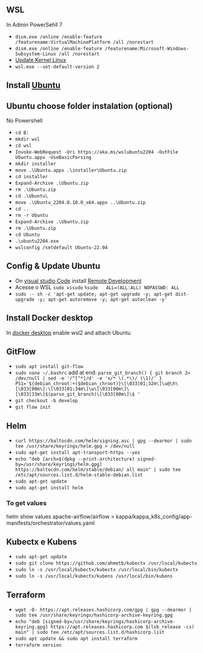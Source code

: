 ## WSL
In Admin PowerSehll 7
- `dism.exe /online /enable-feature /featurename:VirtualMachinePlatform /all /norestart`
- `dism.exe /online /enable-feature /featurename:Microsoft-Windows-Subsystem-Linux /all /norestart`
- [Update Kernel Linux](https://wslstorestorage.blob.core.windows.net/wslblob/wsl_update_x64.msi)
- `wsl.exe --set-default-version 2`

## Install [Ubuntu](https://apps.microsoft.com/store/detail/ubuntu-2204-lts/9PN20MSR04DW?hl=pt-br&gl=BR)

## Ubuntu choose folder instalation (optional)

No Powershell

- `cd B:`
- `mkdir wsl`
- `cd wsl`
- `Invoke-WebRequest -Uri https://aka.ms/wslubuntu2204 -OutFile Ubuntu.appx -UseBasicParsing`
- `mkdir installer`
- `move .\Ubuntu.appx .\installer\Ubuntu.zip`
- `cd installer`
- `Expand-Archive .\Ubuntu.zip`
- `rm .\Ubuntu.zip`
- `cd .\Ubuntu\`
- `move .\Ubuntu_2204.0.10.0_x64.appx ..\Ubuntu.zip`
- `cd ..`
- `rm -r Ubuntu`
- `Expand-Archive .\Ubuntu.zip`
- `rm .\Ubuntu.zip`
- `cd Ubuntu`
- `.\ubuntu2204.exe`
- `wslconfig /setdefault Ubuntu-22.04`

## Config & Update Ubuntu

- On [visual studio Code](https://marketplace.visualstudio.com/items?itemName=ms-vscode-remote.vscode-remote-extensionpack) install [Remote Development](https://marketplace.visualstudio.com/items?itemName=ms-vscode-remote.vscode-remote-extensionpack)
- Acesse o WSL
`sudo visudo`
`%sudo   ALL=(ALL:ALL) NOPASSWD: ALL`
- `sudo -- sh -c 'apt-get update; apt-get upgrade -y; apt-get dist-upgrade -y; apt-get autoremove -y; apt-get autoclean -y'`

## Install Docker desktop

In [docker desktop](https://docs.docker.com/desktop/windows/wsl/) enable wsl2 and attach Ubuntu

## GitFlow

- `sudo apt install git-flow`
- `sudo nano ~/.bashrc` add at end:
    `parse_git_branch() {
    git branch 2> /dev/null | sed -e '/^[^*]/d' -e 's/* \(.*\)/ (\1)/'
    }
    PS1='${debian_chroot:+($debian_chroot)}\[\033[01;32m\]\u@\h\[\033[00m\]:\[\033[01;34m\]\w\[\033[00m\]\[\033[33m\]$(parse_git_branch)\[\033[00m\]\$ '`
- `git checkout -b develop`
- `git flow init`

## Helm

- `curl https://baltocdn.com/helm/signing.asc | gpg --dearmor | sudo tee /usr/share/keyrings/helm.gpg > /dev/null`
- `sudo apt-get install apt-transport-https --yes`
- `echo "deb [arch=$(dpkg --print-architecture) signed-by=/usr/share/keyrings/helm.gpg] https://baltocdn.com/helm/stable/debian/ all main" | sudo tee /etc/apt/sources.list.d/helm-stable-debian.list`
- `sudo apt-get update`
- `sudo apt-get install helm`

### To get values

helm show values apache-airflow/airflow > kappa/kappa_k8s_config/app-manifests/orchestrator/values.yaml

## Kubectx  e Kubens

- `sudo apt-get update`
- `sudo git clone https://github.com/ahmetb/kubectx /usr/local/kubectx`
- `sudo ln -s /usr/local/kubectx/kubectx /usr/local/bin/kubectx`
- `sudo ln -s /usr/local/kubectx/kubens /usr/local/bin/kubens`

## Terraform
- `wget -O- https://apt.releases.hashicorp.com/gpg | gpg --dearmor | sudo tee /usr/share/keyrings/hashicorp-archive-keyring.gpg`
- `echo "deb [signed-by=/usr/share/keyrings/hashicorp-archive-keyring.gpg] https://apt.releases.hashicorp.com $(lsb_release -cs) main" | sudo tee /etc/apt/sources.list.d/hashicorp.list`
- `sudo apt update && sudo apt install terraform`
- `terraform version`
